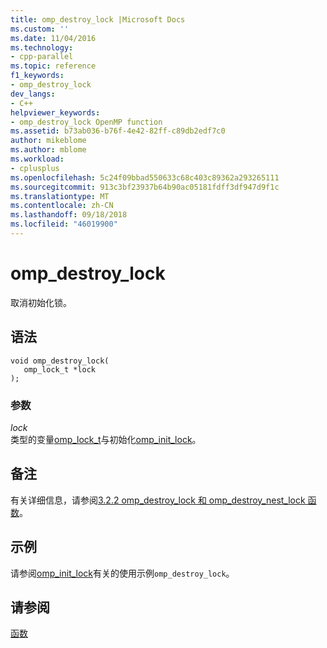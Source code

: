 ```yaml
---
title: omp_destroy_lock |Microsoft Docs
ms.custom: ''
ms.date: 11/04/2016
ms.technology:
- cpp-parallel
ms.topic: reference
f1_keywords:
- omp_destroy_lock
dev_langs:
- C++
helpviewer_keywords:
- omp_destroy_lock OpenMP function
ms.assetid: b73ab036-b76f-4e42-82ff-c89db2edf7c0
author: mikeblome
ms.author: mblome
ms.workload:
- cplusplus
ms.openlocfilehash: 5c24f09bbad550633c68c403c89362a293265111
ms.sourcegitcommit: 913c3bf23937b64b90ac05181fdff3df947d9f1c
ms.translationtype: MT
ms.contentlocale: zh-CN
ms.lasthandoff: 09/18/2018
ms.locfileid: "46019900"
---
```

# <a name="ompdestroylock"></a>omp_destroy_lock
取消初始化锁。  
  
## <a name="syntax"></a>语法  
  
```  
void omp_destroy_lock(  
   omp_lock_t *lock  
);  
```  
  
### <a name="parameters"></a>参数
  
*lock*<br/>
类型的变量[omp_lock_t](../../../parallel/openmp/reference/omp-lock-t.md)与初始化[omp_init_lock](../../../parallel/openmp/reference/omp-init-lock.md)。  
  
## <a name="remarks"></a>备注  
 有关详细信息，请参阅[3.2.2 omp_destroy_lock 和 omp_destroy_nest_lock 函数](../../../parallel/openmp/3-2-2-omp-destroy-lock-and-omp-destroy-nest-lock-functions.md)。  
  
## <a name="example"></a>示例  
 请参阅[omp_init_lock](../../../parallel/openmp/reference/omp-init-lock.md)有关的使用示例`omp_destroy_lock`。  
  
## <a name="see-also"></a>请参阅  
 [函数](../../../parallel/openmp/reference/openmp-functions.md)